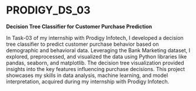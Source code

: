 # PRODIGY_DS_03 
**Decision Tree Classifier for Customer Purchase Prediction**

In Task-03 of my internship with Prodigy Infotech, I developed a decision tree classifier to predict customer purchase behavior based on demographic and behavioral data. Leveraging the Bank Marketing dataset, I explored, preprocessed, and visualized the data using Python libraries like pandas, seaborn, and matplotlib. The decision tree visualization provided insights into the key features influencing purchase decisions. This project showcases my skills in data analysis, machine learning, and model interpretation, acquired during my internship with Prodigy Infotech.
